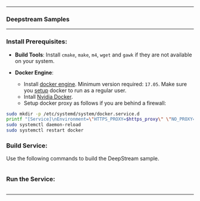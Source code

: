 

---

### Deepstream Samples 

---

### Install Prerequisites:

- **Build Tools**: Install `cmake`, `make`, `m4`, `wget` and `gawk` if they are not available on your system.

- **Docker Engine**:
  - Install [docker engine](https://docs.docker.com/install). Minimum version required: `17.05`. Make sure you [setup](https://docs.docker.com/install/linux/linux-postinstall) docker to run as a regular user.
  - Intall [Nvidia Docker](https://docs.nvidia.com/datacenter/cloud-native/container-toolkit/install-guide.html#docker). 
  - Setup docker proxy as follows if you are behind a firewall:

```bash
sudo mkdir -p /etc/systemd/system/docker.service.d
printf "[Service]\nEnvironment=\"HTTPS_PROXY=$https_proxy\" \"NO_PROXY=$no_proxy\"\n" | sudo tee /etc/systemd/system/docker.service.d/proxy.conf
sudo systemctl daemon-reload
sudo systemctl restart docker
```

### Build Service:

Use the following commands to build the DeepStream sample. 

```bash
```

### Run the Service:

```bash
```

---
